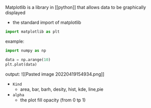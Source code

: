 Matplotlib is a library in [[python]] that allows data to be graphically displayed

- the standard import of matplotlib
``` python
import matplotlib as plt
```

example:
```python
import numpy as np

data = np.arange(10)
plt.plot(data)

```
output:
![[Pasted image 20220419154934.png]]


- `Kind`
	- area, bar, barh, desity, hist, kde, line,pie
- `alpha`
	- the plot fill opacity (from 0 tp 1)